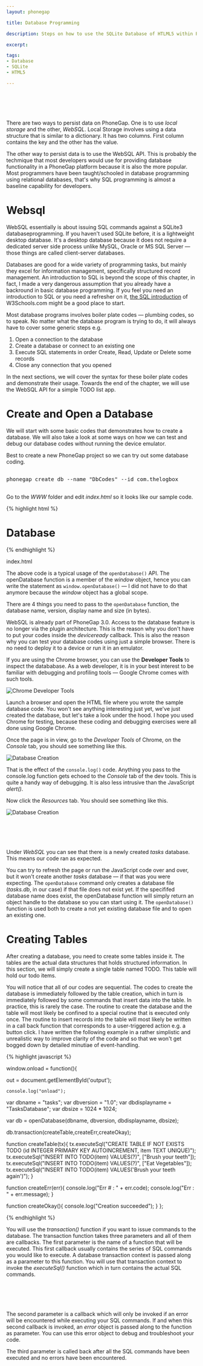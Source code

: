 ```yaml
---
layout: phonegap

title: Database Programming

description: Steps on how to use the SQLite Database of HTLML5 within PhoneGap applications

excerpt: 

tags:
- Database
- SQLite
- HTML5

---
```



<script async src="//pagead2.googlesyndication.com/pagead/js/adsbygoogle.js"></script>
<!-- 468pxby60banner -->
<ins class="adsbygoogle"
     style="display:inline-block;width:468px;height:60px"
     data-ad-client="ca-pub-4627957463175380"
     data-ad-slot="5760679882"></ins>
<script>
(adsbygoogle = window.adsbygoogle || []).push({});
</script>

There are two ways to persist data on PhoneGap. One is to use *local storage* and the other, *WebSQL*. Local Storage involves using a data structure that is similar to a dictionary. It has two columns. First column contains the key and the other has the value.  

The other way to persist data is to use the WebSQL API. This is probably the techmique that most developers would use for providing database functionality in a PhoneGap platform because it is also the more popular. Most programmers have been taught/schooled in database programming using relational databases, that's why SQL programming is almost a baseline capability for developers.

# Websql

WebSQL essentially is about issuing SQL commands against a SQLite3 databaseprogramming. If you haven't used SQLite before, it is a lightweight desktop database. It's a desktop database because it does not require a dedicated server side process unlike MySQL, Oracle or MS SQL Server &mdash; those things are called client-server databases.
  

Databases are good for a wide variety of programming tasks, but mainly they excel for information management, specifically structured record management. An introduction to SQL is beyond the scope of this chapter, in fact, I made a very dangerous assumption that you already have a backround in basic database programming. If you feel you need an introduction to SQL or you need a refresher on it, [the SQL introduction](http://www.w3schools.com/sql/sql_intro.asp) of W3Schools.com might be a good place to start.



Most database programs involves boiler plate codes &mdash; plumbing codes, so to speak. No matter what the database program is trying to do, it will always have to cover some generic steps e.g.

1. Open a connection to the database
2. Create a database or connect to an existing one
3. Execute SQL statements in order Create, Read, Update or Delete some records
4. Close any connection that you opened

In the next sections, we will cover the syntax for these boiler plate codes and demonstrate their usage. Towards the end of the chapter, we will use the WebSQL API for a simple TODO list app.

# Create and Open a Database

We will start with some basic codes that demonstrates how to create a database. We will also take a look at some ways on how we can test and debug our database codes without running the device emulator.

Best to create a new PhoneGap project so we can try out some database coding. 

<pre class="codeblock">

phonegap create db --name "DbCodes" --id com.thelogbox

</pre>

Go to the *WWW* folder and edit *index.html* so it looks like our sample code. 


{% highlight html %}

<!DOCTYPE html>
<html>
<head>
<meta charset=utf-8 />
<script>

var out = null;

window.onload = function(){
  
	console.log("onload");
  
  var dbname = "tasks";
  var dbversion = "1.0";
  var dbdisplayname = "TasksDatabase";
  var dbsize = 1024 * 1024;
  
  var db = openDatabase(dbname, dbversion, dbdisplayname, dbsize);
  
  if(db) {
   console.log("WebSQL API use is okay"); 
  }
  else {
    console.log("WebSQL API is not supported");
  }
};

</script>

<title>theLogBox Code Sample</title>
</head>
<body>
  <h1>Database</h1>  
</body>
</html>

{% endhighlight %}
<div id='lst'>index.html</div>

The above code is a typical usage of the <code class="codeblock">openDatabase()</code> API. The openDatabase function is a member of the *window* object, hence you can write the statement as <code class="codeblock">window.openDatabase()</code> &mdash; I did not have to do that anymore because the *window* object has a global scope. 

There are 4 things you need to pass to the `openDatabase` function, the database name, version, display name and size (in bytes). 

<aside>

WebSQL is already part of PhoneGap 3.0. Access to the database feature is no longer via the plugin architecture. This is the reason why you don't have to put your codes inside the *deviceready* callback. This is also the reason why you can test your database codes using just a simple browser. There is no need to deploy it to a device or run it in an emulator.  

</aside>


If you are using the Chrome browser, you can use the **Developer Tools** to inspect the datababase. As a web developer, it is in your best interest to be familiar with debugging and profiling tools &mdash; Google Chrome comes with such tools.

![Chrome Developer Tools](/img/phonegap/chrome-dev-tools.png)

Launch a browser and open the HTML file where you wrote the sample database code. You won't see anything interesting just yet, we've just created the database, but let's take a look under the hood. I hope you used Chrome for testing, because these coding and debugging exercises were all done using Google Chrome.  

Once the page is in view, go to the *Developer Tools* of Chrome, on the *Console* tab, you should see something like this.

![Database Creation](/img/phonegap/database-creation.png)

That is the effect of the `console.log()` code.  Anything you pass to the console.log function gets echoed to the *Console* tab of the dev tools. This is quite a handy way of debugging. It is also less intrusive than the JavaScript *alert()*.

Now click the *Resources* tab. You should see something like this.

![Database Creation](/img/phonegap/database-creation-resources.png)


<script async src="//pagead2.googlesyndication.com/pagead/js/adsbygoogle.js"></script>
<!-- 468pxby60banner -->
<ins class="adsbygoogle"
     style="display:inline-block;width:468px;height:60px"
     data-ad-client="ca-pub-4627957463175380"
     data-ad-slot="5760679882"></ins>
<script>
(adsbygoogle = window.adsbygoogle || []).push({});
</script>


Under *WebSQL* you can see that there is a newly created *tasks* database. This means our code ran as expected. 

You can try to refresh the page or run the JavaScript code over and over, but it won't create another *tasks* database &mdash; if that was you were expecting. The `openDatabase` command only creates a database file (*tasks.db*, in our case) if that file does not exist yet. If the specififed database name does exist, the openDatabase function will simply return an object handle to the database so you can start using it. The `openDatabase()` function is used both to create a not yet existing database file and to open an existing one.

# Creating Tables

After creating a database, you need to create some tables inside it. The tables are the actual data structures that holds structured information. In this section, we will simply create a single table named TODO. This table will hold our todo items. 


You will notice that all of our codes are sequential. The codes to create the database is immediately followed by the table creation, which in turn is immediately followed by some commands that insert data into the table. In practice, this is rarely the case. The routine to create the database and the table will most likely be confined to a special routine that is executed only once. The routine to insert records into the table will most likely be written in a call back function that corresponds to a user-triggered action e.g. a button click. I have written the following example in a rather simplistic and unrealistic way to improve clarity of the code and so that we won't get bogged down by detailed minutiae of event-handling.

{% highlight javascript %}

window.onload = function(){
  
  out = document.getElementById('output');

	console.log("onload");
  
  var dbname = "tasks";
  var dbversion = "1.0";
  var dbdisplayname = "TasksDatabase";
  var dbsize = 1024 * 1024;
  
  var db = openDatabase(dbname, dbversion, dbdisplayname, dbsize);
  
  db.transaction(createTable,createErr,createOkay);
  
  function createTable(tx){
    tx.executeSql("CREATE TABLE IF NOT EXISTS TODO (id INTEGER PRIMARY KEY AUTOINCREMENT, item TEXT UNIQUE)");
    tx.executeSql("INSERT INTO TODO(item) VALUES(?)", ["Brush your teeth"]);
    tx.executeSql("INSERT INTO TODO(item) VALUES(?)", ["Eat Vegetables"]);
    tx.executeSql("INSERT INTO TODO(item) VALUES('Brush your teeth again')");
  }
  
  function createErr(err){
    console.log("Err # : " + err.code);
    console.log("Err : " + err.message);
  }
  
  function createOkay(){
    console.log("Creation succeeded");
  }
};

{% endhighlight %}

You will use the *transaction()* function if you want to issue commands to the database. The transaction function takes three parameters and all of them are callbacks. The first parameter is the name of a function that will be executed. This first callback usually contains the series of SQL commands you would like to execute. A database transaction context is passed along as a parameter to this function. You will use that transaction context to invoke the *executeSql()* function which in turn contains the actual SQL commands.

<script async src="//pagead2.googlesyndication.com/pagead/js/adsbygoogle.js"></script>
<!-- 468pxby60banner -->
<ins class="adsbygoogle"
     style="display:inline-block;width:468px;height:60px"
     data-ad-client="ca-pub-4627957463175380"
     data-ad-slot="5760679882"></ins>
<script>
(adsbygoogle = window.adsbygoogle || []).push({});
</script>

The second parameter is a callback which will only be invoked if an error will be encountered while executing your SQL commands. If and when this second callback is invoked, an *error* object is passed along to the function as parameter. You can use this error object to debug and troubleshoot your code.

The third parameter is called back after all the SQL commands have been executed and no errors have been encountered.






